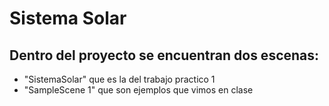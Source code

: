 # Sistema Solar

## Dentro del proyecto se encuentran dos escenas:
- "SistemaSolar" que es la del trabajo practico 1
- "SampleScene 1" que son ejemplos que vimos en clase
